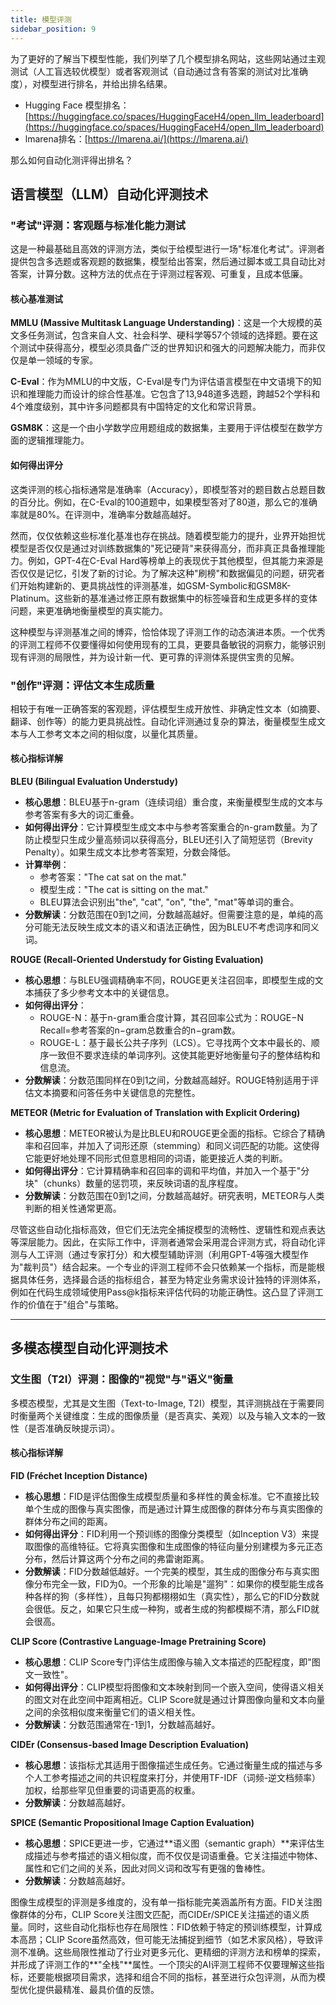 ```yaml
---
title: 模型评测
sidebar_position: 9
---
```


为了更好的了解当下模型性能，我们列举了几个模型排名网站，这些网站通过主观测试（人工盲选较优模型）或者客观测试（自动通过含有答案的测试对比准确度），对模型进行排名，并给出排名结果。

- Hugging Face 模型排名：[https://huggingface.co/spaces/HuggingFaceH4/open_llm_leaderboard](https://huggingface.co/spaces/HuggingFaceH4/open_llm_leaderboard)
- lmarena排名：[https://lmarena.ai/](https://lmarena.ai/)

那么如何自动化测评得出排名？

## 语言模型（LLM）自动化评测技术

### "考试"评测：客观题与标准化能力测试

这是一种最基础且高效的评测方法，类似于给模型进行一场"标准化考试"。评测者提供包含多选题或客观题的数据集，模型给出答案，然后通过脚本或工具自动比对答案，计算分数。这种方法的优点在于评测过程客观、可重复，且成本低廉。

#### 核心基准测试

**MMLU (Massive Multitask Language Understanding)**：这是一个大规模的英文多任务测试，包含来自人文、社会科学、硬科学等57个领域的选择题。要在这个测试中获得高分，模型必须具备广泛的世界知识和强大的问题解决能力，而非仅仅是单一领域的专家。

**C-Eval**：作为MMLU的中文版，C-Eval是专门为评估语言模型在中文语境下的知识和推理能力而设计的综合性基准。它包含了13,948道多选题，跨越52个学科和4个难度级别，其中许多问题都具有中国特定的文化和常识背景。

**GSM8K**：这是一个由小学数学应用题组成的数据集，主要用于评估模型在数学方面的逻辑推理能力。

#### 如何得出评分

这类评测的核心指标通常是准确率（Accuracy），即模型答对的题目数占总题目数的百分比。例如，在C-Eval的100道题中，如果模型答对了80道，那么它的准确率就是80%。在评测中，准确率分数越高越好。

然而，仅仅依赖这些标准化基准也存在挑战。随着模型能力的提升，业界开始担忧模型是否仅仅是通过对训练数据集的"死记硬背"来获得高分，而非真正具备推理能力。例如，GPT-4在C-Eval Hard等榜单上的表现优于其他模型，但其能力来源是否仅仅是记忆，引发了新的讨论。为了解决这种"刷榜"和数据偏见的问题，研究者们开始构建新的、更具挑战性的评测基准，如GSM-Symbolic和GSM8K-Platinum。这些新的基准通过修正原有数据集中的标签噪音和生成更多样的变体问题，来更准确地衡量模型的真实能力。

这种模型与评测基准之间的博弈，恰恰体现了评测工作的动态演进本质。一个优秀的评测工程师不仅要懂得如何使用现有的工具，更要具备敏锐的洞察力，能够识别现有评测的局限性，并为设计新一代、更可靠的评测体系提供宝贵的见解。

### "创作"评测：评估文本生成质量

相较于有唯一正确答案的客观题，评估模型生成开放性、非确定性文本（如摘要、翻译、创作等）的能力更具挑战性。自动化评测通过复杂的算法，衡量模型生成文本与人工参考文本之间的相似度，以量化其质量。

#### 核心指标详解

**BLEU (Bilingual Evaluation Understudy)**  
- **核心思想**：BLEU基于n-gram（连续词组）重合度，来衡量模型生成的文本与参考答案有多大的词汇重叠。
- **如何得出评分**：它计算模型生成文本中与参考答案重合的n-gram数量。为了防止模型只生成少量高频词以获得高分，BLEU还引入了简短惩罚（Brevity Penalty）。如果生成文本比参考答案短，分数会降低。
- **计算举例**：
  - 参考答案："The cat sat on the mat."
  - 模型生成："The cat is sitting on the mat."
  - BLEU算法会识别出"the", "cat", "on", "the", "mat"等单词的重合。
- **分数解读**：分数范围在0到1之间，分数越高越好。但需要注意的是，单纯的高分可能无法反映生成文本的语义和语法正确性，因为BLEU不考虑词序和同义词。

**ROUGE (Recall-Oriented Understudy for Gisting Evaluation)**  
- **核心思想**：与BLEU强调精确率不同，ROUGE更关注召回率，即模型生成的文本捕获了多少参考文本中的关键信息。
- **如何得出评分**：
  - ROUGE-N：基于n-gram重合度计算，其召回率公式为：ROUGE−N Recall=参考答案的n−gram总数重合的n−gram数​。
  - ROUGE-L：基于最长公共子序列（LCS）。它寻找两个文本中最长的、顺序一致但不要求连续的单词序列。这使其能更好地衡量句子的整体结构和信息流。
- **分数解读**：分数范围同样在0到1之间，分数越高越好。ROUGE特别适用于评估文本摘要和问答任务中关键信息的完整性。

**METEOR (Metric for Evaluation of Translation with Explicit Ordering)**  
- **核心思想**：METEOR被认为是比BLEU和ROUGE更全面的指标。它综合了精确率和召回率，并加入了词形还原（stemming）和同义词匹配的功能。这使得它能更好地处理不同形式但意思相同的词语，能更接近人类的判断。
- **如何得出评分**：它计算精确率和召回率的调和平均值，并加入一个基于"分块"（chunks）数量的惩罚项，来反映词语的乱序程度。
- **分数解读**：分数范围在0到1之间，分数越高越好。研究表明，METEOR与人类判断的相关性通常更高。

尽管这些自动化指标高效，但它们无法完全捕捉模型的流畅性、逻辑性和观点表达等深层能力。因此，在实际工作中，评测者通常会采用混合评测方式，将自动化评测与人工评测（通过专家打分）和大模型辅助评测（利用GPT-4等强大模型作为"裁判员"）结合起来。一个专业的评测工程师不会只依赖某一个指标，而是能根据具体任务，选择最合适的指标组合，甚至为特定业务需求设计独特的评测体系，例如在代码生成领域使用Pass@k指标来评估代码的功能正确性。这凸显了评测工作的价值在于"组合"与策略。

---

## 多模态模型自动化评测技术

### 文生图（T2I）评测：图像的"视觉"与"语义"衡量

多模态模型，尤其是文生图（Text-to-Image, T2I）模型，其评测挑战在于需要同时衡量两个关键维度：生成的图像质量（是否真实、美观）以及与输入文本的一致性（是否准确反映提示词）。

#### 核心指标详解

**FID (Fréchet Inception Distance)**  
- **核心思想**：FID是评估图像生成模型质量和多样性的黄金标准。它不直接比较单个生成的图像与真实图像，而是通过计算生成图像的群体分布与真实图像的群体分布之间的距离。
- **如何得出评分**：FID利用一个预训练的图像分类模型（如Inception V3）来提取图像的高维特征。它将真实图像和生成图像的特征向量分别建模为多元正态分布，然后计算这两个分布之间的弗雷谢距离。
- **分数解读**：FID分数越低越好。一个完美的模型，其生成的图像分布与真实图像分布完全一致，FID为0。一个形象的比喻是"遛狗"：如果你的模型能生成各种各样的狗（多样性），且每只狗都栩栩如生（真实性），那么它的FID分数就会很低。反之，如果它只生成一种狗，或者生成的狗都模糊不清，那么FID就会很高。

**CLIP Score (Contrastive Language-Image Pretraining Score)**  
- **核心思想**：CLIP Score专门评估生成图像与输入文本描述的匹配程度，即"图文一致性"。
- **如何得出评分**：CLIP模型将图像和文本映射到同一个嵌入空间，使得语义相关的图文对在此空间中距离相近。CLIP Score就是通过计算图像向量和文本向量之间的余弦相似度来衡量它们的语义相关性。
- **分数解读**：分数范围通常在-1到1，分数越高越好。

**CIDEr (Consensus-based Image Description Evaluation)**  
- **核心思想**：该指标尤其适用于图像描述生成任务。它通过衡量生成的描述与多个人工参考描述之间的共识程度来打分，并使用TF-IDF（词频-逆文档频率）加权，给那些罕见但重要的词语更高的权重。
- **分数解读**：分数越高越好。

**SPICE (Semantic Propositional Image Caption Evaluation)**  
- **核心思想**：SPICE更进一步，它通过**语义图（semantic graph）**来评估生成描述与参考描述的语义相似度，而不仅仅是词语重叠。它关注描述中物体、属性和它们之间的关系，因此对同义词和改写有更强的鲁棒性。
- **分数解读**：分数越高越好。

图像生成模型的评测是多维度的，没有单一指标能完美涵盖所有方面。FID关注图像群体的分布，CLIP Score关注图文匹配，而CIDEr/SPICE关注描述的语义质量。同时，这些自动化指标也存在局限性：FID依赖于特定的预训练模型，计算成本高昂；CLIP Score虽然高效，但可能无法捕捉到细节（如艺术家风格），导致评测不准确。这些局限性推动了行业对更多元化、更精细的评测方法和榜单的探索，并形成了评测工作的**"全栈"**属性。一个顶尖的AI评测工程师不仅要理解这些指标，还要能根据项目需求，选择和组合不同的指标，甚至进行众包评测，从而为模型优化提供最精准、最具价值的反馈。
